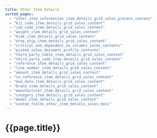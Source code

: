 ```yaml
---
title: Other Item Details
sorted_pages:
  - "other_item_information_item_details_grid_sales_process_content"
  - "kit_code_item_details_grid_sales_content"
  - "job_code_item_details_grid_sales_content"
  - "weight_item_details_grid_sales_content"
  - "hide_item_details_grid_sales_content"
  - "drop_ship_item_details_grid_sales_content"
  - "critical_and_dependent_on_columns_sales_contents"
  - "picked_sales_document_profile_contents"
  - "third_party_table_item_details_grid_sales_content"
  - "third_party_code_item_details_grid_sales_content"
  - "reference_item_details_grid_sales_content"
  - "line_number_item_details_grid_sales_content"
  - "amount_item_details_grid_sales_content"
  - "co_reference_item_details_grid_sales_content"
  - "due_date_item_details_grid_sales_content"
  - "brand_item_details_grid_sales_content"
  - "manufacturer_item_details_grid_sales_content"
  - "category_item_details_grid_sales_content"
  - "model_item_details_grid_sales_content"
  - "custom_fields_other_item_details_sales_docs"
---
```

# {{page.title}}
